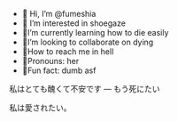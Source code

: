 - 🧸 Hi, I’m @fumeshia
- 🧸 I’m interested in shoegaze
- 🧸I’m currently learning how to die easily
- 🧸I’m looking to collaborate on dying
- 🧸How to reach me in hell
- 🧸Pronouns: her
- 🧸Fun fact: dumb asf

<!---
fumeshia/fumeshia is a ✨ special ✨ repository because its `README.md` (this file) appears on your GitHub profile.
You can click the Preview link to take a look at your changes.
--->
私はとても醜くて不安です
 — もう死にたい 

私は愛されたい。
